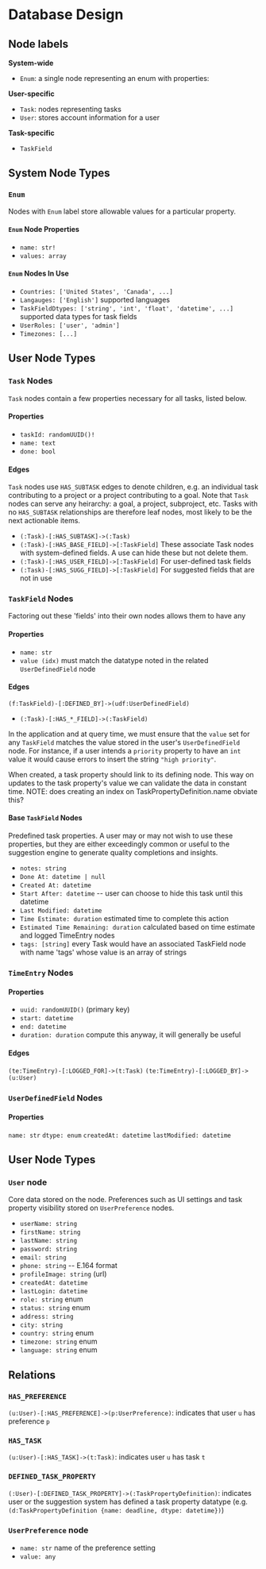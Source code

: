# Database Design

## Node labels


**System-wide**
* `Enum`: a single node representing an enum with properties:


**User-specific**
* `Task`: nodes representing tasks
* `User`: stores account information for a user

**Task-specific**
* `TaskField`

## System Node Types

### `Enum`

Nodes with `Enum` label store allowable values for a particular property. 

#### `Enum` Node Properties
* `name: str!`
* `values: array`

#### `Enum` Nodes In Use
* `Countries: ['United States', 'Canada', ...]`
* `Langauges: ['English']` supported languages
* `TaskFieldDtypes: ['string', 'int', 'float', 'datetime', ...]` supported data types for task fields
* `UserRoles: ['user', 'admin']`
* `Timezones: [...]`

## User Node Types

### `Task` Nodes
`Task` nodes contain a few properties necessary for all tasks, listed below. 

#### Properties
* `taskId: randomUUID()!`
* `name: text`
* `done: bool`


#### Edges

`Task` nodes use `HAS_SUBTASK` edges to denote children, e.g. an individual task contributing to a project or a project contributing to a goal. Note that `Task` nodes can serve any heirarchy: a goal, a project, subproject, etc. Tasks with no `HAS_SUBTASK` relationships are therefore leaf nodes, most likely to be the next actionable items.

* `(:Task)-[:HAS_SUBTASK]->(:Task)` 
* `(:Task)-[:HAS_BASE_FIELD]->[:TaskField]` These associate Task nodes with system-defined fields. A use can hide these but not delete them. 
* `(:Task)-[:HAS_USER_FIELD]->[:TaskField]` For user-defined task fields
* `(:Task)-[:HAS_SUGG_FIELD]->[:TaskField]` For suggested fields that are not in use

### `TaskField` Nodes

Factoring out these 'fields' into their own nodes allows them to have any 
#### Properties
* `name: str`
* `value (idx)` must match the datatype noted in the related `UserDefinedField` node

#### Edges
`(f:TaskField)-[:DEFINED_BY]->(udf:UserDefinedField)`
* `(:Task)-[:HAS_*_FIELD]->(:TaskField)`

In the application and at query time, we must ensure that the `value` set for any `TaskField` matches the value stored in the user's `UserDefinedField` node. For instance, if a user intends a `priority` property to have an `int` value it would cause errors to insert the string `"high priority"`.

When created, a task property should link to its defining node. This way on updates to the task property's value we can validate the data in constant time. NOTE: does creating an index on TaskPropertyDefinition.name obviate this?


#### Base `TaskField` Nodes

Predefined task properties. A user may or may not wish to use these properties, but they are either exceedingly common or useful to the suggestion engine to generate quality completions and insights.

* `notes: string`
* `Done At: datetime | null`
* `Created At: datetime`
* `Start After: datetime` -- user can choose to hide this task until this datetime
* `Last Modified: datetime`
* `Time Estimate: duration` estimated time to complete this action
* `Estimated Time Remaining: duration` calculated based on time estimate and logged TimeEntry nodes
* `tags: [string]` every Task would have an associated TaskField node with name 'tags' whose value is an array of strings

### `TimeEntry` Nodes
#### Properties
* `uuid: randomUUID()` (primary key)
* `start: datetime`
* `end: datetime`
* `duration: duration` compute this anyway, it will generally be useful

#### Edges
`(te:TimeEntry)-[:LOGGED_FOR]->(t:Task)`
`(te:TimeEntry)-[:LOGGED_BY]->(u:User)`

### `UserDefinedField` Nodes

#### Properties
`name: str`
`dtype: enum`
`createdAt: datetime`
`lastModified: datetime`

## User Node Types

### `User` node
Core data stored on the node. Preferences such as UI settings and task property visibility stored on `UserPreference` nodes.
* `userName: string`
* `firstName: string`
* `lastName: string`
* `password: string`
* `email: string`
* `phone: string` -- E.164 format
* `profileImage: string` (url)
* `createdAt: datetime`
* `lastLogin: datetime`
* `role: string` enum 
* `status: string` enum
* `address: string`
* `city: string`
* `country: string` enum
* `timezone: string` enum
* `language: string` enum


## Relations

### `HAS_PREFERENCE`
`(u:User)-[:HAS_PREFERENCE]->(p:UserPreference)`: indicates that user `u` has preference `p`

### `HAS_TASK`
`(u:User)-[:HAS_TASK]->(t:Task)`: indicates user `u` has task `t`

### `DEFINED_TASK_PROPERTY`
`(:User)-[:DEFINED_TASK_PROPERTY]->(:TaskPropertyDefinition)`: indicates user or the suggestion system has defined a task property datatype (e.g. `(d:TaskPropertyDefinition {name: deadline, dtype: datetime})`)

### `UserPreference` node
* `name: str` name of the preference setting
* `value: any` 
